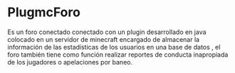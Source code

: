 # PlugmcForo
Es un foro conectado conectado con un plugin desarrollado en java colocado en un servidor de minecraft encargado de almacenar la información de las estadísticas de los usuarios en una base de datos , el foro también tiene como función realizar reportes de conducta inapropiada de los jugadores o apelaciones por baneo.
